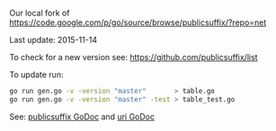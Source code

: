 
Our local fork of https://code.google.com/p/go/source/browse/publicsuffix/?repo=net

Last update: 2015-11-14

To check for a new version see: https://github.com/publicsuffix/list

To update run:
```bash
go run gen.go -v -version "master"       > table.go
go run gen.go -v -version "master" -test > table_test.go
```

See: [publicsuffix GoDoc](https://godoc.org/github.com/atomx/publicsuffix) and [uri GoDoc](https://godoc.org/github.com/atomx/publicsuffix/uri)

